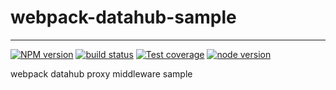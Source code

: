 # webpack-datahub-sample

---

[![NPM version][npm-image]][npm-url]
[![build status][travis-image]][travis-url]
[![Test coverage][coveralls-image]][coveralls-url]
[![node version][node-image]][node-url]

[npm-image]: http://img.shields.io/npm/v/webpack-datahub-sample.svg?style=flat-square
[npm-url]: http://npmjs.org/package/webpack-datahub-sample
[travis-image]: https://img.shields.io/travis/macaca-sample/webpack-datahub-sample.svg?style=flat-square
[travis-url]: https://travis-ci.org/macaca-sample/webpack-datahub-sample
[coveralls-image]: https://img.shields.io/coveralls/macaca-sample/webpack-datahub-sample.svg?style=flat-square
[coveralls-url]: https://coveralls.io/r/macaca-sample/webpack-datahub-sample?branch=master
[node-image]: https://img.shields.io/badge/node.js-%3E=8-green.svg?style=flat-square
[node-url]: http://nodejs.org/download/

webpack datahub proxy middleware sample
